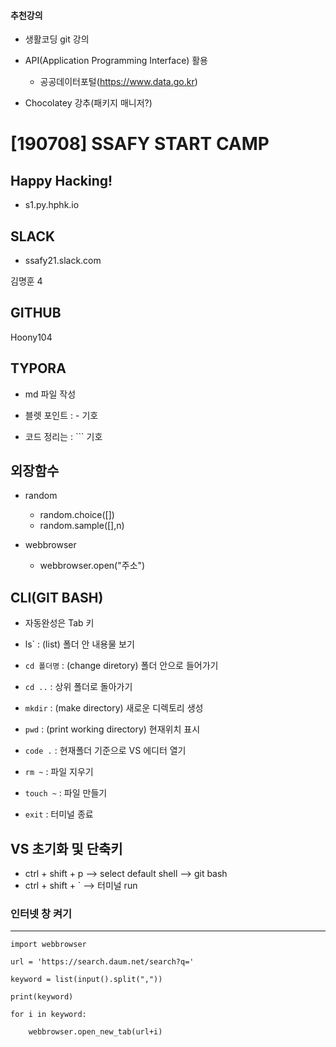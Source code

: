 #### 추천강의

- 생활코딩 git 강의
- API(Application Programming Interface) 활용
  - 공공데이터포털(https://www.data.go.kr)



- Chocolatey 강추(패키지 매니저?)



# [190708] SSAFY START CAMP





## Happy Hacking!

- s1.py.hphk.io



## SLACK

- ssafy21.slack.com

김명훈 4



## GITHUB

Hoony104



## TYPORA

- md 파일 작성

- 블렛 포인트 : - 기호

- 코드 정리는 : ``` 기호



 ## 외장함수

- random
  - random.choice([])
  - random.sample([],n)


- webbrowser
  - webbrowser.open("주소")



## CLI(GIT BASH)

- 자동완성은  Tab 키
- ls` : (list) 폴더 안 내용물 보기
- `cd 폴더명` : (change diretory) 폴더 안으로 들어가기
- `cd ..` : 상위 폴더로 돌아가기
- `mkdir` : (make directory) 새로운 디렉토리 생성

- `pwd` : (print working directory) 현재위치 표시
- `code .` : 현재폴더 기준으로 VS 에디터 열기
- `rm ~` : 파일 지우기
- `touch ~` :  파일 만들기
- `exit` : 터미널 종료



## VS 초기화 및 단축키

- ctrl + shift + p --> select default shell --> git bash
- ctrl + shift + ` -->  터미널 run



### 인터넷 창 켜기

---

`import webbrowser`

`url = 'https://search.daum.net/search?q='`

`keyword = list(input().split(","))`

`print(keyword)`

`for i in keyword:`

`    webbrowser.open_new_tab(url+i)`


